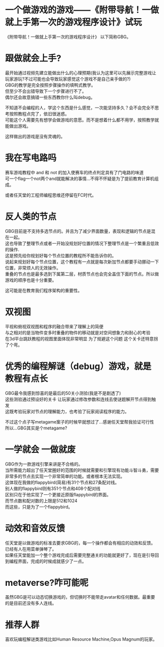 # 一个做游戏的游戏——《附带导航！一做就上手第一次的游戏程序设计》试玩  
  
《附带导航！一做就上手第一次的游戏程序设计》 以下简称GBG。  
  
# 跟做就会上手?  
  
最开始通过视频先建立能做出什么的心理预期(我认为这里可以先展示完整游戏让玩家游玩?不过可能也会导致玩家感觉这个游戏不是自己亲手做的?)  
GBG的教学是完全按照步骤操作的填鸭式教学。  
但至少不会出错导致下一个步骤进行不了。  
偶尔还会故意搞错一些东西教你什么叫debug。  
  
不知道不会编程的人，学这个东西是什么感觉，一次能坚持多久？会不会完全不思考按照教程点完了，依旧很迷惑。  
可能这个人需要先有想学会做游戏的意愿。而不是想着什么都不用学，按照教学就能做出游戏。  
  
这样做出的游戏是没有灵魂的。  
  
# 我在写电路吗  
  
赛车游戏教程中 and 和 not 的加入使赛车的终点判定具有了门电路的味道  
可一个flag一个not两个and就能解决的事情...不得不怀疑是为了提前教育计算机组成。  
  
或者任天堂的工程师编程思维还停留在FC时代。  
  
# 反人类的节点  
  
GBG目前是不支持多选节点的。并且为了减少界面数量，表现和逻辑的节点是混在一起。  
这也导致了整理节点或者一开始没规划好位置的情况下整理节点是一个繁重且低效的操作.  
这是预先给你规划好每个节点位置的教程所不能告诉你的。  
说起来规划好每个节点位置，这个教程有一点就是每次新加节点都要手动挪动一下位置，非常烦人的无效操作。  
重叠的节点也是最多选到下属第二层，材质节点也会完全盖住下面的节点。所以做游戏的顺序也是十分重要。  
  
这可能是在教育我们程序架构的重要性。  
  
# 双视图  
  
平视和俯视双视图和程序的融合带来了理解上的简便  
与之相对的是当物件变多时重叠的物件的移动就是对空间想象力和耐心的考验  
在3d平台跳跃教程的视图里面体现非常明显 为了规避这个问题 这个关卡还特意拐了个弯。  
  
# 优秀的编程解谜（debug）游戏，就是教程有点长  
  
GBG最令我感到惊喜的是最后的50关小测验(我是不是剧透了)  
这些测验通过预设好的关卡 让玩家通过修改参数和连线去使谜题解开节点得到触发  
这既考验玩家对节点的理解能力，也考验了玩家阅读程序的能力。  
  
不过这个点子写metagame案子的时候早就想过了...感谢任天堂帮我验证可行性  
所以...GBG其实是个metagame?  
  
# 一学就会 一做就废  
  
GBG作为一款游戏引擎来讲是不合格的。  
当所需能力超出了任天堂圈好的范围的时候就需要和引擎现有功能斗智斗勇，需要非常多的节点去实现一个非常简单的功能。或者根本无法实现。  
这体现在我做的flappybird(简易)有31个节点和27条配对线。  
别人做的flappybird则有351个节点和408个配对线  
区别只在于他实现了一个更接近原版flappybird的界面。  
而节点数和配对数的上限是512和1024  
而这些，只是为了一个flappybird。  
  
# 动效和音效反馈  
  
任天堂是以做游戏的标准去要求GBG的，每一个操作都会有相应的动效和反馈。已经有人在用菜单弹琴了。  
如果任天堂能加一个整个游戏完成后需要完整通关的功能就更好了，现在是引导回到编程界面，完成的时候成就感少了一点。  
  
# metaverse?咋可能呢  
  
虽然GBG是可以动态切换游戏的，但切换时不能带走avatar和任何数据。最重要的是目前还没有多人连线。  
  
# 推荐人群  
  
喜欢玩编程解谜类游戏比如Human Resource Machine,Opus Magnum的玩家。  
